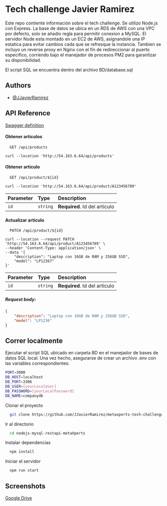
# Tech challenge Javier Ramirez

Este repo contiente información sobre el tech challenge. Se utilizo Node.js con Express. La base de datos se ubica en un RDS de AWS con una VPC por defecto, solo se añadio regla para permitir conexion a MySQL.
El servidor Node esta montado en un EC2 de AWS, asignandole una IP estatica para evitar cambios cada que se refresque la instancia. Tambien se incluyo un reverse proxy en Nginx con el fin de redireccionar al puerto especifico, corriendo bajo el manejador de procesos PM2 para garantizar su disponibilidad.

El script SQL se encuentra dentro del archivo BD/database.sql

## Authors

- [@JJavierRamirez](https://github.com/JJavierRamirez)


## API Reference


[Swagger definition](http://54.163.6.64/api-docs/)

#### Obtener articulos

```http
  GET /api/products
```
```code
curl --location 'http://54.163.6.64/api/products'
```
#### Obtener articulo

```http
  GET /api/product/${id}
```
```code
curl --location 'http://54.163.6.64/api/product/A123456789'
```

| Parameter | Type     | Description                       |
| :-------- | :------- | :-------------------------------- |
| `id`      | `string` | **Required**. Id del articulo |

#### Actualizar articulo

```http
  PATCH /api/product/${id}
```
```code
curl --location --request PATCH 'http://54.163.6.64/api/product/A123456789' \
--header 'Content-Type: application/json' \
--data '{
    "description": "Laptop con 16GB de RAM y 256GB SSD",
    "model": "LP12367"
}'
```

| Parameter | Type     | Description                       |
| :-------- | :------- | :-------------------------------- |
| `id`      | `string` | **Required**. Id del articulo |

##### Request body:

```JSON
{
    "description": "Laptop con 16GB de RAM y 256GB SSD",
    "model": "LP1236"
}
```
## Correr localmente

Ejecutar el script SQL ubicado en carpeta BD en el manejador de bases de datos SQL local. Una vez hecho, asegurarse de crear un archivo .env con las variables correspondientes:

```bash
PORT=3000
DB_HOST=localhost
DB_PORT=3306
DB_USER=[yourLocalUser]
DB_PASSWORD=[yourLocalPassword]
DB_NAME=companydb
```

Clonar el proyecto

```bash
  git clone https://github.com/JJavierRamirez/metaxperts-tech-challenge.git
```

Ir al directorio

```bash
  cd nodejs-mysql-restapi-metaXperts
```

Instalar dependencias

```bash
  npm install
```

Iniciar el servidor

```bash
  npm run start
```


## Screenshots

[Google Drive](https://drive.google.com/drive/folders/16wCDlmzzHMCAwnPpRZb3ekR2BHYzhSQy)
